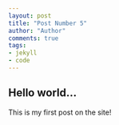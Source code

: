 ```yaml
--- 
layout: post
title: "Post Number 5"
author: "Author"
comments: true
tags:
- jekyll
- code
---
```


## Hello world...

This is my first post on the site!